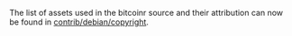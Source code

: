 The list of assets used in the bitcoinr source and their attribution can now be found in [contrib/debian/copyright](../contrib/debian/copyright).
